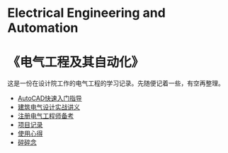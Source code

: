 # Electrical Engineering and Automation
《电气工程及其自动化》
==============================
 这是一份在设计院工作的电气工程的学习记录。先随便记着一些，有空再整理。

 - [AutoCAD快速入门指导](chapter_AutoCAD-quick-start-guidance/index.ipynb)
 - [建筑电气设计实战讲义](chapter_Building-Electrical-Design/index.ipynb)
 - [注册电气工程师备考](chapter_Registered-Electrical-Engineer/index.ipynb)
 - [项目记录](chapter_Project-Record/index.ipynb)
 - [使用心得](chapter_Experience/index.ipynb)
 - [碎碎念](chapter_Thoughts/index.ipynb)